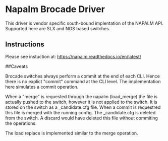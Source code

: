 # Napalm Brocade Driver

This driver is vendor specific south-bound implentation of the NAPALM API. Supported here are SLX and NOS based switches.

## Instructions

Please see instuction at:
https://napalm.readthedocs.io/en/latest/

##Caveats

Brocade switches always perform a commit at the end of each CLI. Hence there is no explict "commit" command at the CLI level. The implementation here simulates a commit operation.

When a "merge" is requested through the napalm (load_merge) the file is actually pushed to the switch, however it is not applied to the switch. It is stored on the switch as a _candidate.cfg file. When a commit is requestred this file is merged with the running config. The _candidate.cfg is deleted from the switch. A discard would have deleted this file without commiting the operations.

The load replace is implemented similar to the merge operation.

